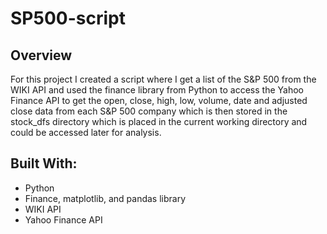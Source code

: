 # SP500-script

<h2> Overview </h2>
For this project I created a script where I get a list of the S&P 500 from the WIKI API and used the finance library from Python to access the Yahoo Finance API to get the open, close, high, low, volume, date and adjusted close data from each S&P 500 company which is then stored in the stock_dfs directory which is placed in the current working directory and could be accessed later for analysis. 

<h2> Built With:</h2>
<ul>
  <li> Python </li>
  <li> Finance, matplotlib, and pandas library</li>
  <li> WIKI API </li>
  <li> Yahoo Finance API </li>
</ul
